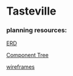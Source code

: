 # Tasteville


### planning resources:

[ERD](https://drive.google.com/file/d/1kLyQTZqfcA4jjKWQexfEkG2UspyclK8Q/view)

[Component Tree](https://gist.git.generalassemb.ly/davidtwhitlatch/414107e2560ae0bb65e233570f2fe056)

[wireframes](https://app.lucidchart.com/lucidchart/invitations/accept/f89c4d33-7aad-4998-a708-777068a4d74f)

